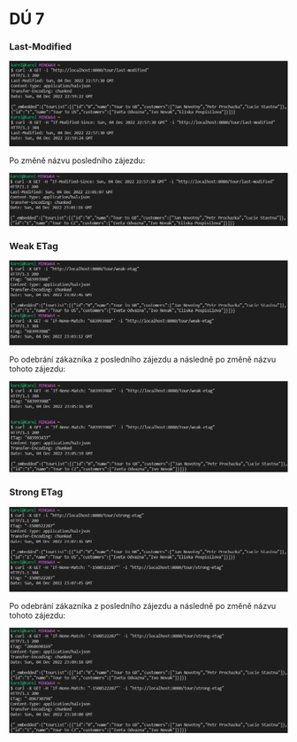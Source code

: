 # DÚ 7

### Last-Modified

![image](last-modified-1.png)

Po změně názvu posledního zájezdu:

![image](last-modified-2.png)

### Weak ETag

![image](weak-etag-1.png)

Po odebrání zákazníka z posledního zájezdu a následně po změně názvu tohoto zájezdu:

![image](weak-etag-2.png)

### Strong ETag

![image](strong-etag-1.png)

Po odebrání zákazníka z posledního zájezdu a následně po změně názvu tohoto zájezdu:

![image](strong-etag-2.png)
